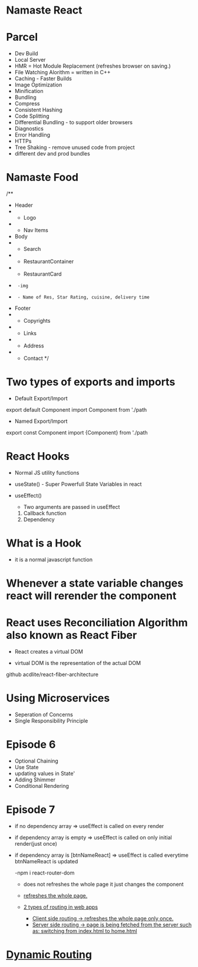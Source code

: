 # Namaste React 

# Parcel 
- Dev Build
- Local Server
- HMR = Hot Module Replacement (refreshes browser on saving.) 
- File Watching Alorithm = written in C++
- Caching - Faster Builds
- Image Optimization
- Minification
- Bundling
- Compress
- Consistent Hashing
- Code Splitting
- Differential Bundling - to support older browsers
- Diagnostics
- Error Handling
- HTTPs
- Tree Shaking - remove unused code from project
- different dev and prod bundles

# Namaste Food 

/**
 * Header
 * - Logo
 * - Nav Items
 * Body
 * - Search
 * - RestaurantContainer
 *   - RestaurantCard
 *      -img
 *      - Name of Res, Star Rating, cuisine, delivery time
 * Footer
 * - Copyrights
 * - Links
 * - Address
 * - Contact
 */

 # Two types of exports and imports

 - Default Export/Import

 export default Component
import Component from './path

 - Named Export/Import

 export const Component
 import {Component} from './path

 # React Hooks
- Normal JS utility functions

- useState() - Super Powerfull State Variables in react
- useEffect()

    - Two arguments are passed in useEffect
    1. Callback function
    2. Dependency

# What is a Hook
- it is a normal javascript function

# Whenever a state variable changes react will rerender the component 

# React uses Reconciliation Algorithm also known as React Fiber
- React creates a virtual DOM

- virtual DOM is the representation of the actual DOM 

github
acdlite/react-fiber-architecture

# Using Microservices
 
- Seperation of Concerns
- Single Responsibility Principle


# Episode 6 
- Optional Chaining
- Use State
- updating values in State'
- Adding Shimmer
- Conditional Rendering

# Episode 7

- if no dependency array => useEffect is called on every render
- if dependency array is empty => useEffect is called on only initial render(just once)
- if dependency array is [btnNameReact] => useEffect is called everytime btnNameReact is updated
    
    -npm i react-router-dom

    - <Link> does not refreshes the whole page it just changes the component
    - <a href > refreshes the whole page.

    - 2 types of routing in web apps 
        - Client side routing -> refreshes the whole page only once. 
        - Server side routing -> page is being fetched from the server such as: switching from index.html to home.html

# Dynamic Routing